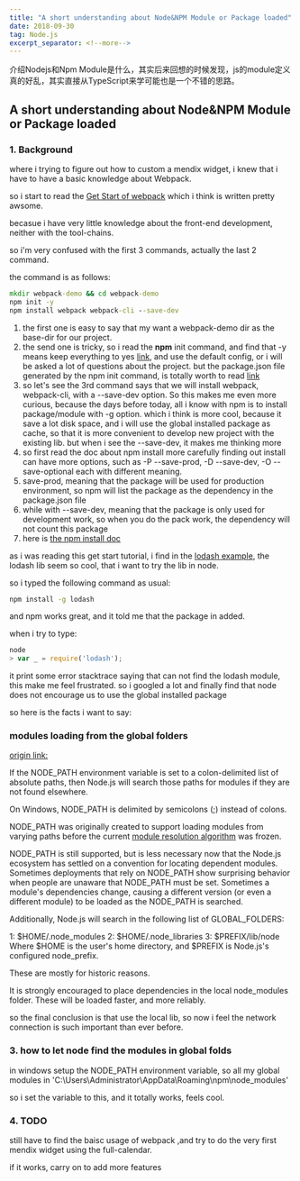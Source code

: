 ```yaml
---
title: "A short understanding about Node&NPM Module or Package loaded"
date: 2018-09-30
tag: Node.js
excerpt_separator: <!--more-->
---
```


介绍Nodejs和Npm Module是什么，其实后来回想的时候发现，js的module定义真的好乱，其实直接从TypeScript来学可能也是一个不错的思路。
<!--more-->

## A short understanding about Node&NPM Module or Package loaded

### 1. Background

where i trying to figure out how to custom a mendix widget, i knew that i have to have a basic knowledge about Webpack.

so i start to read the [Get Start of webpack](https://webpack.js.org/guides/getting-started/) which i think is written pretty awsome.

becasue i have very little knowledge about the front-end development, neither with the tool-chains.

so i'm very confused with the first 3 commands, actually the last 2 command.

the command is as follows:

```cmd
mkdir webpack-demo && cd webpack-demo
npm init -y
npm install webpack webpack-cli --save-dev
```

1. the first one is easy to say that my want a webpack-demo dir as the base-dir for our project.
2. the send one is tricky, so i read the **npm** init command, and find that -y means keep everything to yes [link](https://docs.npmjs.com/cli/init), and use the default config, or i will be asked a lot of questions about the project. but the package.json file generated by the npm init command, is totally worth to read [link](https://docs.npmjs.com/files/package.json)
3. so let's see the 3rd command says that we will install webpack, webpack-cli, with a --save-dev option. So this makes me even more curious, because the days before today, all i know with npm is to install package/module with -g option. which i think is more cool, because it save a lot disk space, and i will use the global installed package as cache, so that it is more convenient to develop new project with the existing lib. but when i see the --save-dev, it makes me thinking more
4. so first read the doc about npm install more carefully finding out install can have more options, such as -P --save-prod, -D --save-dev, -O --save-optional each with different meaning.
5. save-prod, meaning that the package will be used for production environment, so npm will list the package as the dependency in the package.json file
6. while with --save-dev, meaning that the package is only used for development work, so when you do the pack work, the dependency will not count this package
7. here is [the npm install doc](https://docs.npmjs.com/cli/install)

as i was reading this get start tutorial, i find in the [lodash example](https://webpack.js.org/guides/getting-started/#basic-setup), the lodash lib seem so cool, that i want to try the lib in node.

so i typed the following command as usual:

```cmd
npm install -g lodash
```

and npm works great, and it told me that the package in added.

when i try to type:

```javascript
node
> var _ = require('lodash');
```

it print some error stacktrace saying that can not find the lodash module, this make me feel frustrated. so i googled a lot and finally find that node does not encourage us to use the global installed package

so here is the facts i want to say:

### modules loading from the global folders

[origin link:](
https://nodejs.org/api/modules.html#modules_loading_from_the_global_folders)

If the NODE_PATH environment variable is set to a colon-delimited list of absolute paths, then Node.js will search those paths for modules if they are not found elsewhere.

On Windows, NODE_PATH is delimited by semicolons (;) instead of colons.

NODE_PATH was originally created to support loading modules from varying paths before the current [module resolution algorithm](https://nodejs.org/api/modules.html#modules_all_together) was frozen.

NODE_PATH is still supported, but is less necessary now that the Node.js ecosystem has settled on a convention for locating dependent modules. Sometimes deployments that rely on NODE_PATH show surprising behavior when people are unaware that NODE_PATH must be set. Sometimes a module's dependencies change, causing a different version (or even a different module) to be loaded as the NODE_PATH is searched.

Additionally, Node.js will search in the following list of GLOBAL_FOLDERS:

1: $HOME/.node_modules
2: $HOME/.node_libraries
3: $PREFIX/lib/node
Where $HOME is the user's home directory, and $PREFIX is Node.js's configured node_prefix.

These are mostly for historic reasons.

It is strongly encouraged to place dependencies in the local node_modules folder. These will be loaded faster, and more reliably.

so the final conclusion is that use the local lib, so now i feel the network connection is such important than ever before.

### 3. how to let node find the modules in global folds

in windows setup the NODE_PATH environment variable, so all my global modules in 'C:\Users\Administrator\AppData\Roaming\npm\node_modules'

so i set the variable to this, and it totally works, feels cool.

### 4. TODO

still have to find the baisc usage of webpack ,and try to do the very first mendix widget using the full-calendar.

if it works, carry on to add more features
